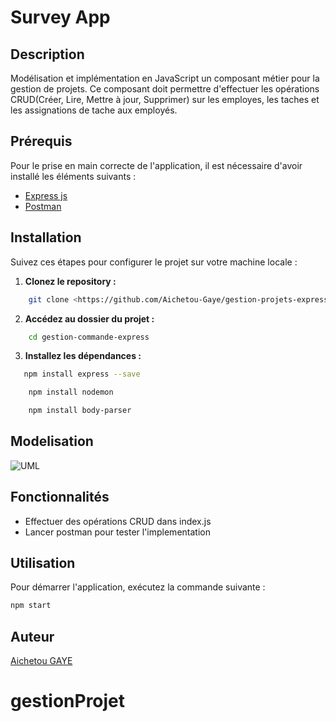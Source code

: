 # Survey App

## Description

Modélisation et implémentation en JavaScript un composant métier pour la gestion de projets. Ce composant doit permettre d'effectuer les opérations CRUD(Créer, Lire, Mettre à jour, Supprimer) sur les employes, les taches et les assignations de tache aux employés.

## Prérequis

Pour le prise en main correcte de l'application, il est nécessaire d'avoir installé les éléments suivants :

- [Express js](https://expressjs.com/)
- [Postman](https://www.postman.com/)

## Installation 

Suivez ces étapes pour configurer le projet sur votre machine locale :

1. **Clonez le repository :**

```bash
    git clone <https://github.com/Aichetou-Gaye/gestion-projets-express.git>
```

2. **Accédez au dossier du projet :**

```bash
    cd gestion-commande-express
 ```

3. **Installez les dépendances :**

 ```bash
    npm install express --save
```

```bash
    npm install nodemon
```

```bash
    npm install body-parser
```

## Modelisation

![UML](./assets/UML_modele.png)

## Fonctionnalités

- Effectuer des opérations CRUD dans index.js
- Lancer postman pour tester l'implementation


## Utilisation

Pour démarrer l'application, exécutez la commande suivante :

```bash
npm start
```
## Auteur

[Aichetou GAYE](https://github.com/Aichetou-Gaye)
# gestionProjet
